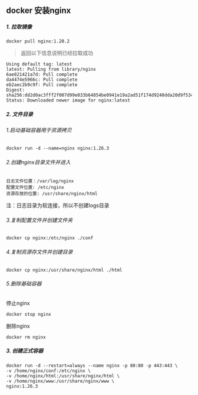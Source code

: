 ## docker 安装nginx

##### 1. 拉取镜像

```shell
docker pull nginx:1.20.2
```

> 返回以下信息说明已经拉取成功

```shell
Using default tag: latest
latest: Pulling from library/nginx
6ae821421a7d: Pull complete
da4474e5966c: Pull complete
eb2aec2b9c9f: Pull complete
Digest: sha256:dd2d0ac3fff2f007d99e033b64854be0941e19a2ad51f174d9240dda20d9f534
Status: Downloaded newer image for nginx:latest
```

##### 2. 文件目录

###### 1.启动基础容器用于资源拷贝

```shell
docker run -d --name=nginx nginx:1.26.3
```

###### 2.创建nginx目录文件并进入

```shell
日志文件位置：/var/log/nginx
配置文件位置: /etc/nginx
资源存放的位置: /usr/share/nginx/html
```

注：日志目录为软连接，所以不创建logs目录

###### 3.复制配置文件并创建文件夹

```shell
docker cp nginx:/etc/nginx ./conf
```

###### 4.复制资源存文件并创建目录

```shell
docker cp nginx:/usr/share/nginx/html ./html
```

###### 5.删除基础容器

停止nginx

```shell
docker stop nginx
```

删除nginx

```shell
docker rm nginx
```

##### 3. 创建正式容器

```shell
docker run -d --restart=always --name nginx -p 80:80 -p 443:443 \
-v /home/nginx/conf:/etc/nginx \
-v /home/nginx/html:/usr/share/nginx/html \
-v /home/nginx/www:/usr/share/nginx/www \
nginx:1.26.3
```
